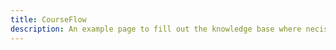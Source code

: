 ```yaml
---
title: CourseFlow
description: An example page to fill out the knowledge base where necissary.
---
```

